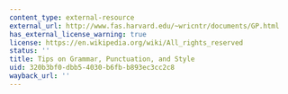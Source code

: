 ```yaml
---
content_type: external-resource
external_url: http://www.fas.harvard.edu/~wricntr/documents/GP.html
has_external_license_warning: true
license: https://en.wikipedia.org/wiki/All_rights_reserved
status: ''
title: Tips on Grammar, Punctuation, and Style
uid: 320b3bf0-dbb5-4030-b6fb-b893ec3cc2c8
wayback_url: ''
---
```

